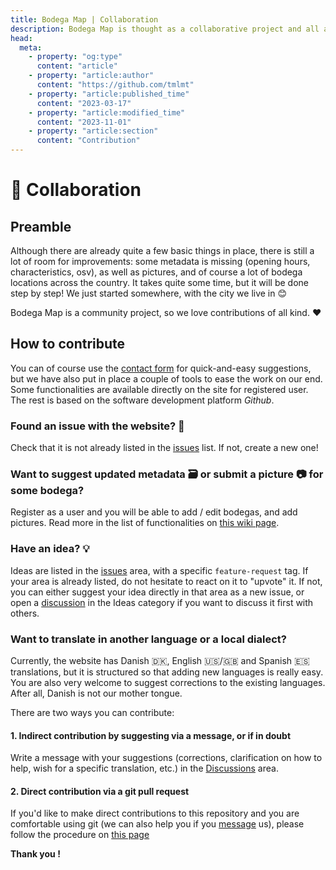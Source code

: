 ```yaml
---
title: Bodega Map | Collaboration
description: Bodega Map is thought as a collaborative project and all are welcome to contribute
head:
  meta:
    - property: "og:type"
      content: "article"
    - property: "article:author"
      content: "https://github.com/tmlmt"
    - property: "article:published_time"
      content: "2023-03-17"
    - property: "article:modified_time"
      content: "2023-11-01"
    - property: "article:section"
      content: "Contribution"
---
```


# 🤝 Collaboration

## Preamble

Although there are already quite a few basic things in place, there is still a lot of room for improvements: some metadata is missing (opening hours, characteristics, osv), as well as pictures, and of course a lot of bodega locations across the country. It takes quite some time, but it will be done step by step! We just started somewhere, with the city we live in 😊

Bodega Map is a community project, so we love contributions of all kind. ❤️

## How to contribute

You can of course use the [contact form](/en/contact) for quick-and-easy suggestions, but we have also put in place a couple of tools to ease the work on our end. Some functionalities are available directly on the site for registered user. The rest is based on the software development platform _Github_.

### Found an issue with the website? 🐛

Check that it is not already listed in the [issues](https://github.com/tmlmt/bodegamap-collab/issues) list. If not, create a new one!

### Want to suggest updated metadata 🗃️ or submit a picture 📷 for some bodega?

Register as a user and you will be able to add / edit bodegas, and add pictures. Read more in the list of functionalities on [this wiki page](/en/wiki/what-is-bodega-map).

### Have an idea? 💡

Ideas are listed in the [issues](https://github.com/tmlmt/bodegamap-collab/issues) area, with a specific `feature-request` tag. If your area is already listed, do not hesitate to react on it to "upvote" it. If not, you can either suggest your idea directly in that area as a new issue, or open a [discussion](https://github.com/tmlmt/bodegamap-collab/discussions) in the Ideas category if you want to discuss it first with others.

### Want to translate in another language or a local dialect?

Currently, the website has Danish 🇩🇰, English 🇺🇸/🇬🇧 and Spanish 🇪🇸 translations, but it is structured so that adding new languages is really easy. You are also very welcome to suggest corrections to the existing languages. After all, Danish is not our mother tongue.

There are two ways you can contribute:

#### 1. Indirect contribution by suggesting via a message, or if in doubt

Write a message with your suggestions (corrections, clarification on how to help, wish for a specific translation, etc.) in the [Discussions](https://github.com/tmlmt/bodegamap-collab/discussions) area.

#### 2. Direct contribution via a git pull request

If you'd like to make direct contributions to this repository and you are comfortable using git (we can also help you if you [message](https://github.com/tmlmt/bodegamap-collab/discussions) us), please follow the procedure on [this page](https://github.com/tmlmt/bodegamap-collab#2-direct-contribution-via-a-git-pull-request)

**Thank you !**
